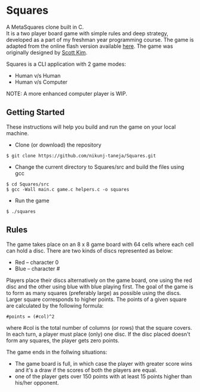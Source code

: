 # Squares

A MetaSquares clone built in C.
<br>
It is a two player board game with simple rules and deep strategy, developed as a part of my freshman year programming course. The game is adapted from the online flash version available <a href="http://www.fastswf.com/2wsAnK8">here</a>. The game was originally designed by <a href="http://www.scottkim.com/">Scott Kim</a>.

Squares is a CLI application with 2 game modes:
* Human v/s Human
* Human v/s Computer

NOTE: A more enhanced computer player is WIP.

## Getting Started

These instructions will help you build and run the game on your local machine.

* Clone (or download) the repository
```
$ git clone https://github.com/nikunj-taneja/Squares.git
```

* Change the current directory to Squares/src and build the files using gcc
```
$ cd Squares/src
$ gcc -Wall main.c game.c helpers.c -o squares
```

* Run the game
```
$ ./squares
```

## Rules

The game takes place on an 8 x 8 game board with 64 cells where each cell can hold a disc. There are two kinds of discs represented as below: 
* Red – character 0
* Blue – character #

Players place their discs alternatively on the game board, one using the red disc and the other using blue with blue playing first. The goal of the game is to form as many squares (preferably large) as possible using the discs. Larger square corresponds to higher points. The points of a given square are calculated by the following formula:
```
#points = (#col)^2
```
where #col is the total number of columns (or rows) that the square covers. In each turn, a player must place (only) one disc. If the disc placed doesn't form any squares, the player gets zero points.

The game ends in the follwing situations:
* The game board is full, in which case the player with greater score wins and it's a draw if the scores of both the players are equal.
* one of the player gets over 150 points with at least 15 points higher than his/her opponent.
